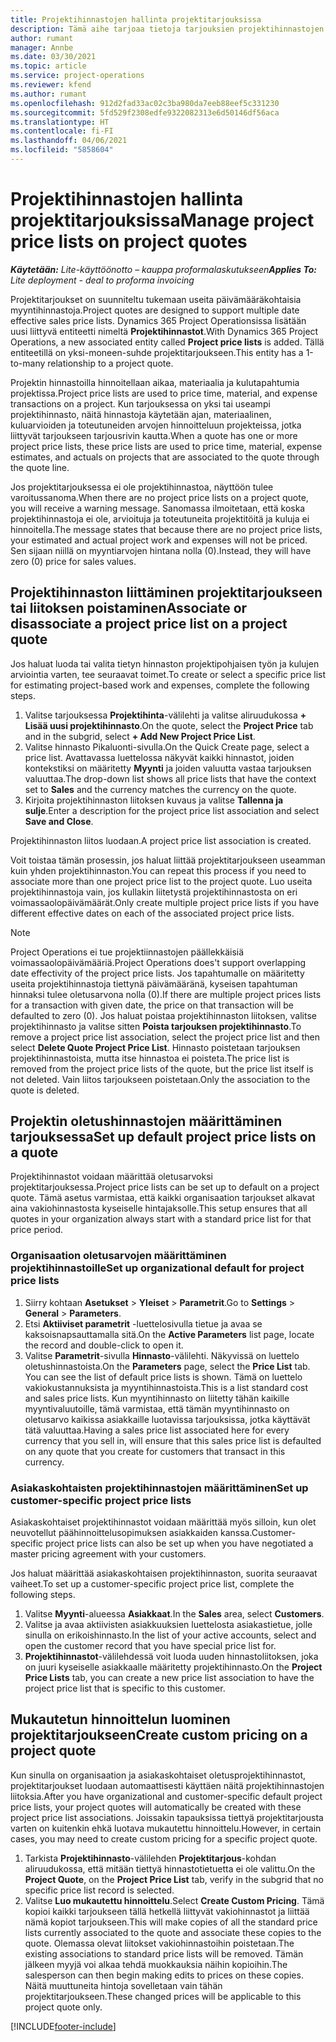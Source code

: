 ```yaml
---
title: Projektihinnastojen hallinta projektitarjouksissa
description: Tämä aihe tarjoaa tietoja tarjouksien projektihinnastojen käsittelystä.
author: rumant
manager: Annbe
ms.date: 03/30/2021
ms.topic: article
ms.service: project-operations
ms.reviewer: kfend
ms.author: rumant
ms.openlocfilehash: 912d2fad33ac02c3ba980da7eeb88eef5c331230
ms.sourcegitcommit: 5fd529f2308edfe9322082313e6d50146df56aca
ms.translationtype: HT
ms.contentlocale: fi-FI
ms.lasthandoff: 04/06/2021
ms.locfileid: "5858604"
---
```

# <a name="manage-project-price-lists-on-project-quotes"></a><span data-ttu-id="b9bc9-103">Projektihinnastojen hallinta projektitarjouksissa</span><span class="sxs-lookup"><span data-stu-id="b9bc9-103">Manage project price lists on project quotes</span></span> 

<span data-ttu-id="b9bc9-104">_**Käytetään:** Lite-käyttöönotto – kauppa proformalaskutukseen_</span><span class="sxs-lookup"><span data-stu-id="b9bc9-104">_**Applies To:** Lite deployment - deal to proforma invoicing_</span></span>

<span data-ttu-id="b9bc9-105">Projektitarjoukset on suunniteltu tukemaan useita päivämääräkohtaisia myyntihinnastoja.</span><span class="sxs-lookup"><span data-stu-id="b9bc9-105">Project quotes are designed to support multiple date effective sales price lists.</span></span> <span data-ttu-id="b9bc9-106">Dynamics 365 Project Operationsissa lisätään uusi liittyvä entiteetti nimeltä **Projektihinnastot**.</span><span class="sxs-lookup"><span data-stu-id="b9bc9-106">With Dynamics 365 Project Operations, a new associated entity called **Project price lists** is added.</span></span> <span data-ttu-id="b9bc9-107">Tällä entiteetillä on yksi-moneen-suhde projektitarjoukseen.</span><span class="sxs-lookup"><span data-stu-id="b9bc9-107">This entity has a 1-to-many relationship to a project quote.</span></span>

<span data-ttu-id="b9bc9-108">Projektin hinnastoilla hinnoitellaan aikaa, materiaalia ja kulutapahtumia projektissa.</span><span class="sxs-lookup"><span data-stu-id="b9bc9-108">Project price lists are used to price time, material, and expense transactions on a project.</span></span> <span data-ttu-id="b9bc9-109">Kun tarjouksessa on yksi tai useampi projektihinnasto, näitä hinnastoja käytetään ajan, materiaalinen, kuluarvioiden ja toteutuneiden arvojen hinnoitteluun projekteissa, jotka liittyvät tarjoukseen tarjousrivin kautta.</span><span class="sxs-lookup"><span data-stu-id="b9bc9-109">When a quote has one or more project price lists, these price lists are used to price time, material, expense estimates, and actuals on projects that are associated to the quote through the quote line.</span></span>

<span data-ttu-id="b9bc9-110">Jos projektitarjouksessa ei ole projektihinnastoa, näyttöön tulee varoitussanoma.</span><span class="sxs-lookup"><span data-stu-id="b9bc9-110">When there are no project price lists on a project quote, you will receive a warning message.</span></span> <span data-ttu-id="b9bc9-111">Sanomassa ilmoitetaan, että koska projektihinnastoja ei ole, arvioituja ja toteutuneita projektitöitä ja kuluja ei hinnoitella.</span><span class="sxs-lookup"><span data-stu-id="b9bc9-111">The message states that because there are no project price lists, your estimated and actual project work and expenses will not be priced.</span></span> <span data-ttu-id="b9bc9-112">Sen sijaan niillä on myyntiarvojen hintana nolla (0).</span><span class="sxs-lookup"><span data-stu-id="b9bc9-112">Instead, they will have zero (0) price for sales values.</span></span>

## <a name="associate-or-disassociate-a-project-price-list-on-a-project-quote"></a><span data-ttu-id="b9bc9-113">Projektihinnaston liittäminen projektitarjoukseen tai liitoksen poistaminen</span><span class="sxs-lookup"><span data-stu-id="b9bc9-113">Associate or disassociate a project price list on a project quote</span></span>

<span data-ttu-id="b9bc9-114">Jos haluat luoda tai valita tietyn hinnaston projektipohjaisen työn ja kulujen arviointia varten, tee seuraavat toimet.</span><span class="sxs-lookup"><span data-stu-id="b9bc9-114">To create or select a specific price list for estimating project-based work and expenses, complete the following steps.</span></span>

1. <span data-ttu-id="b9bc9-115">Valitse tarjouksessa **Projektihinta**-välilehti ja valitse aliruudukossa **+ Lisää uusi projektihinnasto**.</span><span class="sxs-lookup"><span data-stu-id="b9bc9-115">On the quote, select the **Project Price** tab and in the subgrid, select **+ Add New Project Price List**.</span></span>
2. <span data-ttu-id="b9bc9-116">Valitse hinnasto Pikaluonti-sivulla.</span><span class="sxs-lookup"><span data-stu-id="b9bc9-116">On the Quick Create page, select a price list.</span></span> <span data-ttu-id="b9bc9-117">Avattavassa luettelossa näkyvät kaikki hinnastot, joiden kontekstiksi on määritetty **Myynti** ja joiden valuutta vastaa tarjouksen valuuttaa.</span><span class="sxs-lookup"><span data-stu-id="b9bc9-117">The drop-down list shows all price lists that have the context set to **Sales** and the currency matches the currency on the quote.</span></span>
4. <span data-ttu-id="b9bc9-118">Kirjoita projektihinnaston liitoksen kuvaus ja valitse **Tallenna ja sulje**.</span><span class="sxs-lookup"><span data-stu-id="b9bc9-118">Enter a description for the project price list association and select **Save and Close**.</span></span>

<span data-ttu-id="b9bc9-119">Projektihinnaston liitos luodaan.</span><span class="sxs-lookup"><span data-stu-id="b9bc9-119">A project price list association is created.</span></span>

<span data-ttu-id="b9bc9-120">Voit toistaa tämän prosessin, jos haluat liittää projektitarjoukseen useamman kuin yhden projektihinnaston.</span><span class="sxs-lookup"><span data-stu-id="b9bc9-120">You can repeat this process if you need to associate more than one project price list to the project quote.</span></span> <span data-ttu-id="b9bc9-121">Luo useita projektihinnastoja vain, jos kullakin liitetystä projektihinnastosta on eri voimassaolopäivämäärät.</span><span class="sxs-lookup"><span data-stu-id="b9bc9-121">Only create multiple project price lists if you have different effective dates on each of the associated project price lists.</span></span>

> [!NOTE]
> <span data-ttu-id="b9bc9-122">Project Operations ei tue projektiinnastojen päällekkäisiä voimassaolopäivämääriä.</span><span class="sxs-lookup"><span data-stu-id="b9bc9-122">Project Operations does't support overlapping date effectivity of the project price lists.</span></span> <span data-ttu-id="b9bc9-123">Jos tapahtumalle on määritetty useita projektihinnastoja tiettynä päivämääränä, kyseisen tapahtuman hinnaksi tulee oletusarvona nolla (0).</span><span class="sxs-lookup"><span data-stu-id="b9bc9-123">If there are multiple project prices lists for a transaction with given date, the price on that transaction will be defaulted to zero (0).</span></span>
<span data-ttu-id="b9bc9-124">Jos haluat poistaa projektihinnaston liitoksen, valitse projektihinnasto ja valitse sitten **Poista tarjouksen projektihinnasto**.</span><span class="sxs-lookup"><span data-stu-id="b9bc9-124">To remove a project price list association, select the project price list and then select **Delete Quote Project Price List**.</span></span> <span data-ttu-id="b9bc9-125">Hinnasto poistetaan tarjouksen projektihinnastoista, mutta itse hinnastoa ei poisteta.</span><span class="sxs-lookup"><span data-stu-id="b9bc9-125">The price list is removed from the project price lists of the quote, but the price list itself is not deleted.</span></span> <span data-ttu-id="b9bc9-126">Vain liitos tarjoukseen poistetaan.</span><span class="sxs-lookup"><span data-stu-id="b9bc9-126">Only the association to the quote is deleted.</span></span>

## <a name="set-up-default-project-price-lists-on-a-quote"></a><span data-ttu-id="b9bc9-127">Projektin oletushinnastojen määrittäminen tarjouksessa</span><span class="sxs-lookup"><span data-stu-id="b9bc9-127">Set up default project price lists on a quote</span></span>

<span data-ttu-id="b9bc9-128">Projektihinnastot voidaan määrittää oletusarvoksi projektitarjouksessa.</span><span class="sxs-lookup"><span data-stu-id="b9bc9-128">Project price lists can be set up to default on a project quote.</span></span> <span data-ttu-id="b9bc9-129">Tämä asetus varmistaa, että kaikki organisaation tarjoukset alkavat aina vakiohinnastosta kyseiselle hintajaksolle.</span><span class="sxs-lookup"><span data-stu-id="b9bc9-129">This setup ensures that all quotes in your organization always start with a standard price list for that price period.</span></span>

### <a name="set-up-organizational-default-for-project-price-lists"></a><span data-ttu-id="b9bc9-130">Organisaation oletusarvojen määrittäminen projektihinnastoille</span><span class="sxs-lookup"><span data-stu-id="b9bc9-130">Set up organizational default for project price lists</span></span>

1. <span data-ttu-id="b9bc9-131">Siirry kohtaan **Asetukset** > **Yleiset** > **Parametrit**.</span><span class="sxs-lookup"><span data-stu-id="b9bc9-131">Go to **Settings** > **General** > **Parameters**.</span></span>
2. <span data-ttu-id="b9bc9-132">Etsi **Aktiiviset parametrit** -luettelosivulla tietue ja avaa se kaksoisnapsauttamalla sitä.</span><span class="sxs-lookup"><span data-stu-id="b9bc9-132">On the **Active Parameters** list page, locate the record and double-click to open it.</span></span> 
3. <span data-ttu-id="b9bc9-133">Valitse **Parametrit**-sivulla **Hinnasto**-välilehti. Näkyvissä on luettelo oletushinnastoista.</span><span class="sxs-lookup"><span data-stu-id="b9bc9-133">On the **Parameters** page, select the **Price List** tab. You can see the list of default price lists is shown.</span></span> <span data-ttu-id="b9bc9-134">Tämä on luettelo vakiokustannuksista ja myyntihinnastoista.</span><span class="sxs-lookup"><span data-stu-id="b9bc9-134">This is a list standard cost and sales price lists.</span></span> <span data-ttu-id="b9bc9-135">Kun myyntihinnasto on liitetty tähän kaikille myyntivaluutoille, tämä varmistaa, että tämän myyntihinnasto on oletusarvo kaikissa asiakkaille luotavissa tarjouksissa, jotka käyttävät tätä valuuttaa.</span><span class="sxs-lookup"><span data-stu-id="b9bc9-135">Having a sales price list associated here for every currency that you sell in, will ensure that this sales price list is defaulted on any quote that you create for customers that transact in this currency.</span></span>

### <a name="set-up-customer-specific-project-price-lists"></a><span data-ttu-id="b9bc9-136">Asiakaskohtaisten projektihinnastojen määrittäminen</span><span class="sxs-lookup"><span data-stu-id="b9bc9-136">Set up customer-specific project price lists</span></span>

<span data-ttu-id="b9bc9-137">Asiakaskohtaiset projektihinnastot voidaan määrittää myös silloin, kun olet neuvotellut päähinnoittelusopimuksen asiakkaiden kanssa.</span><span class="sxs-lookup"><span data-stu-id="b9bc9-137">Customer-specific project price lists can also be set up when you have negotiated a master pricing agreement with your customers.</span></span>

<span data-ttu-id="b9bc9-138">Jos haluat määrittää asiakaskohtaisen projektihinnaston, suorita seuraavat vaiheet.</span><span class="sxs-lookup"><span data-stu-id="b9bc9-138">To set up a customer-specific project price list, complete the following steps.</span></span>

1. <span data-ttu-id="b9bc9-139">Valitse **Myynti**-alueessa **Asiakkaat**.</span><span class="sxs-lookup"><span data-stu-id="b9bc9-139">In the **Sales** area, select **Customers**.</span></span>
2. <span data-ttu-id="b9bc9-140">Valitse ja avaa aktiivisten asiakkuuksien luettelosta asiakastietue, jolle sinulla on erikoishinnasto.</span><span class="sxs-lookup"><span data-stu-id="b9bc9-140">In the list of your active accounts, select and open the customer record that you have special price list for.</span></span>
3. <span data-ttu-id="b9bc9-141">**Projektihinnastot**-välilehdessä voit luoda uuden hinnastoliitoksen, joka on juuri kyseiselle asiakkaalle määritetty projektihinnasto.</span><span class="sxs-lookup"><span data-stu-id="b9bc9-141">On the **Project Price Lists** tab, you can create a new price list association to have the project price list that is specific to this customer.</span></span>

## <a name="create-custom-pricing-on-a-project-quote"></a><span data-ttu-id="b9bc9-142">Mukautetun hinnoittelun luominen projektitarjoukseen</span><span class="sxs-lookup"><span data-stu-id="b9bc9-142">Create custom pricing on a project quote</span></span>

<span data-ttu-id="b9bc9-143">Kun sinulla on organisaation ja asiakaskohtaiset oletusprojektihinnastot, projektitarjoukset luodaan automaattisesti käyttäen näitä projektihinnastojen liitoksia.</span><span class="sxs-lookup"><span data-stu-id="b9bc9-143">After you have organizational and customer-specific default project price lists, your project quotes will automatically be created with these project price list associations.</span></span> <span data-ttu-id="b9bc9-144">Joissakin tapauksissa tiettyä projektitarjousta varten on kuitenkin ehkä luotava mukautettu hinnoittelu.</span><span class="sxs-lookup"><span data-stu-id="b9bc9-144">However, in certain cases, you may need to create custom pricing for a specific project quote.</span></span> 

1. <span data-ttu-id="b9bc9-145">Tarkista **Projektihinnasto**-välilehden **Projektitarjous**-kohdan aliruudukossa, että mitään tiettyä hinnastotietuetta ei ole valittu.</span><span class="sxs-lookup"><span data-stu-id="b9bc9-145">On the **Project Quote**, on the **Project Price List** tab, verify in the subgrid that no specific price list record is selected.</span></span>
2. <span data-ttu-id="b9bc9-146">Valitse **Luo mukautettu hinnoittelu**.</span><span class="sxs-lookup"><span data-stu-id="b9bc9-146">Select **Create Custom Pricing**.</span></span> <span data-ttu-id="b9bc9-147">Tämä kopioi kaikki tarjoukseen tällä hetkellä liittyvät vakiohinnastot ja liittää nämä kopiot tarjoukseen.</span><span class="sxs-lookup"><span data-stu-id="b9bc9-147">This will make copies of all the standard price lists currently associated to the quote and associate these copies to the quote.</span></span> <span data-ttu-id="b9bc9-148">Olemassa olevat liitokset vakiohinnastoihin poistetaan.</span><span class="sxs-lookup"><span data-stu-id="b9bc9-148">The existing associations to standard price lists will be removed.</span></span> <span data-ttu-id="b9bc9-149">Tämän jälkeen myyjä voi alkaa tehdä muokkauksia näihin kopioihin.</span><span class="sxs-lookup"><span data-stu-id="b9bc9-149">The salesperson can then begin making edits to prices on these copies.</span></span> <span data-ttu-id="b9bc9-150">Näitä muuttuneita hintoja sovelletaan vain tähän projektitarjoukseen.</span><span class="sxs-lookup"><span data-stu-id="b9bc9-150">These changed prices will be applicable to this project quote only.</span></span>


[!INCLUDE[footer-include](../../includes/footer-banner.md)]
